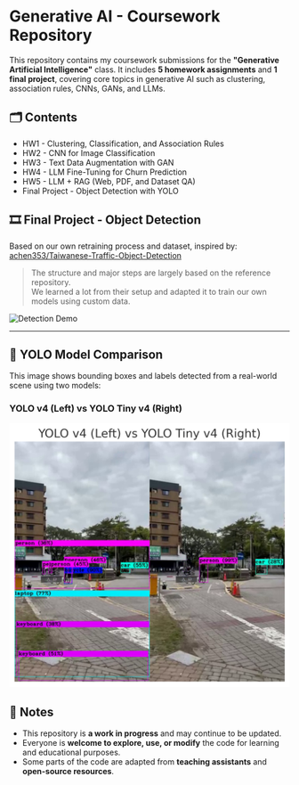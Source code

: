 # Generative AI - Coursework Repository

This repository contains my coursework submissions for the **"Generative Artificial Intelligence"** class. It includes **5 homework assignments** and **1 final project**, covering core topics in generative AI such as clustering, association rules, CNNs, GANs, and LLMs.

## 🗂️ Contents

- HW1 - Clustering, Classification, and Association Rules  
- HW2 - CNN for Image Classification  
- HW3 - Text Data Augmentation with GAN  
- HW4 - LLM Fine-Tuning for Churn Prediction  
- HW5 - LLM + RAG (Web, PDF, and Dataset QA)  
- Final Project - Object Detection with YOLO  

## 🎞️ Final Project - Object Detection

Based on our own retraining process and dataset, inspired by:  
[achen353/Taiwanese-Traffic-Object-Detection](https://github.com/achen353/Taiwanese-Traffic-Object-Detection)

> The structure and major steps are largely based on the reference repository.  
> We learned a lot from their setup and adapted it to train our own models using custom data.

![Detection Demo](./bike_demo.gif)

---

## 📸 YOLO Model Comparison

This image shows bounding boxes and labels detected from a real-world scene using two models:

### YOLO v4 (Left) vs YOLO Tiny v4 (Right)

<img src="./yolo_comparison.png" alt="YOLO Comparison" width="600"/>


## 📌 Notes

- This repository is **a work in progress** and may continue to be updated.
- Everyone is **welcome to explore, use, or modify** the code for learning and educational purposes.
- Some parts of the code are adapted from **teaching assistants** and **open-source resources**.
